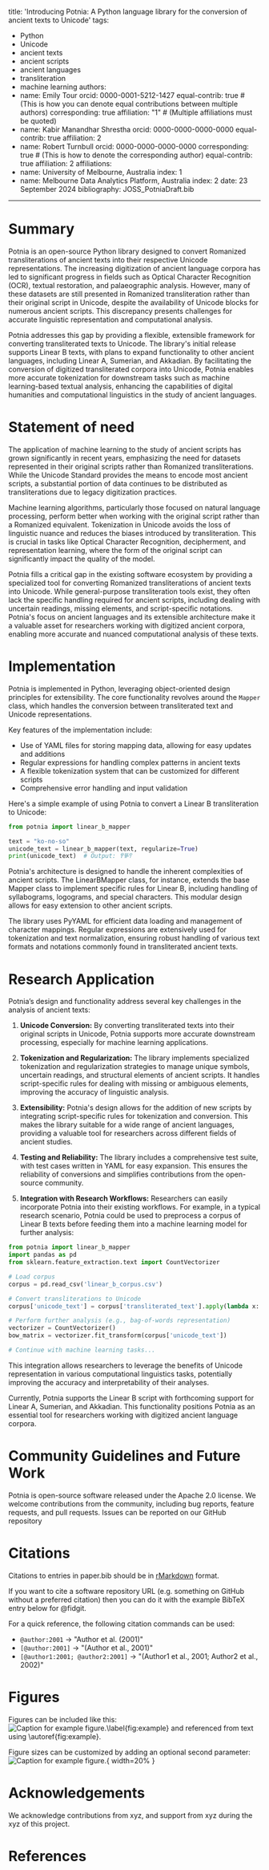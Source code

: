 title: 'Introducing Potnia: A Python language library for the conversion of ancient texts to Unicode'
tags:
  - Python
  - Unicode 
  - ancient texts
  - ancient scripts
  - ancient languages
  - transliteration
  - machine learning
authors:
  - name: Emily Tour
    orcid: 0000-0001-5212-1427
    equal-contrib: true # (This is how you can denote equal contributions between multiple authors)
    corresponding: true
    affiliation: "1" # (Multiple affiliations must be quoted)
  - name: Kabir Manandhar Shrestha
    orcid: 0000-0000-0000-0000
    equal-contrib: true
    affiliation: 2
  - name: Robert Turnbull
    orcid: 0000-0000-0000-0000
    corresponding: true # (This is how to denote the corresponding author)
    equal-contrib: true
    affiliation: 2
affiliations:
 - name: University of Melbourne, Australia
   index: 1
 - name: Melbourne Data Analytics Platform, Australia
   index: 2
date: 23 September 2024
bibliography: JOSS_PotniaDraft.bib

---

# Summary

Potnia is an open-source Python library designed to convert Romanized transliterations of ancient texts into their respective Unicode representations. The increasing digitization of ancient language corpora has led to significant progress in fields such as Optical Character Recognition (OCR), textual restoration, and palaeographic analysis. However, many of these datasets are still presented in Romanized transliteration rather than their original script in Unicode, despite the availability of Unicode blocks for numerous ancient scripts. This discrepancy presents challenges for accurate linguistic representation and computational analysis.

Potnia addresses this gap by providing a flexible, extensible framework for converting transliterated texts to Unicode. The library's initial release supports Linear B texts, with plans to expand functionality to other ancient languages, including Linear A, Sumerian, and Akkadian. By facilitating the conversion of digitized transliterated corpora into Unicode, Potnia enables more accurate tokenization for downstream tasks such as machine learning-based textual analysis, enhancing the capabilities of digital humanities and computational linguistics in the study of ancient languages.

# Statement of need

The application of machine learning to the study of ancient scripts has grown significantly in recent years, emphasizing the need for datasets represented in their original scripts rather than Romanized transliterations. While the Unicode Standard provides the means to encode most ancient scripts, a substantial portion of data continues to be distributed as transliterations due to legacy digitization practices.

Machine learning algorithms, particularly those focused on natural language processing, perform better when working with the original script rather than a Romanized equivalent. Tokenization in Unicode avoids the loss of linguistic nuance and reduces the biases introduced by transliteration. This is crucial in tasks like Optical Character Recognition, decipherment, and representation learning, where the form of the original script can significantly impact the quality of the model.

Potnia fills a critical gap in the existing software ecosystem by providing a specialized tool for converting Romanized transliterations of ancient texts into Unicode. While general-purpose transliteration tools exist, they often lack the specific handling required for ancient scripts, including dealing with uncertain readings, missing elements, and script-specific notations. Potnia's focus on ancient languages and its extensible architecture make it a valuable asset for researchers working with digitized ancient corpora, enabling more accurate and nuanced computational analysis of these texts.

# Implementation

Potnia is implemented in Python, leveraging object-oriented design principles for extensibility. The core functionality revolves around the `Mapper` class, which handles the conversion between transliterated text and Unicode representations. 

Key features of the implementation include:
- Use of YAML files for storing mapping data, allowing for easy updates and additions
- Regular expressions for handling complex patterns in ancient texts
- A flexible tokenization system that can be customized for different scripts
- Comprehensive error handling and input validation

Here's a simple example of using Potnia to convert a Linear B transliteration to Unicode:

```python
from potnia import linear_b_mapper

text = "ko-no-so"
unicode_text = linear_b_mapper(text, regularize=True)
print(unicode_text)  # Output: 𐀒𐀜𐀰
```

Potnia's architecture is designed to handle the inherent complexities of ancient scripts. The LinearBMapper class, for instance, extends the base Mapper class to implement specific rules for Linear B, including handling of syllabograms, logograms, and special characters. This modular design allows for easy extension to other ancient scripts.

The library uses PyYAML for efficient data loading and management of character mappings. Regular expressions are extensively used for tokenization and text normalization, ensuring robust handling of various text formats and notations commonly found in transliterated ancient texts.

# Research Application

Potnia’s design and functionality address several key challenges in the analysis of ancient texts:

1. **Unicode Conversion:** By converting transliterated texts into their original scripts in Unicode, Potnia supports more accurate downstream processing, especially for machine learning applications.

2. **Tokenization and Regularization:** The library implements specialized tokenization and regularization strategies to manage unique symbols, uncertain readings, and structural elements of ancient scripts. It handles script-specific rules for dealing with missing or ambiguous elements, improving the accuracy of linguistic analysis.

3. **Extensibility:** Potnia's design allows for the addition of new scripts by integrating script-specific rules for tokenization and conversion. This makes the library suitable for a wide range of ancient languages, providing a valuable tool for researchers across different fields of ancient studies.

4. **Testing and Reliability:** The library includes a comprehensive test suite, with test cases written in YAML for easy expansion. This ensures the reliability of conversions and simplifies contributions from the open-source community.

5. **Integration with Research Workflows:** Researchers can easily incorporate Potnia into their existing workflows. For example, in a typical research scenario, Potnia could be used to preprocess a corpus of Linear B texts before feeding them into a machine learning model for further analysis:

```python
from potnia import linear_b_mapper
import pandas as pd
from sklearn.feature_extraction.text import CountVectorizer

# Load corpus
corpus = pd.read_csv('linear_b_corpus.csv')

# Convert transliterations to Unicode
corpus['unicode_text'] = corpus['transliterated_text'].apply(lambda x: linear_b_mapper(x, regularize=True))

# Perform further analysis (e.g., bag-of-words representation)
vectorizer = CountVectorizer()
bow_matrix = vectorizer.fit_transform(corpus['unicode_text'])

# Continue with machine learning tasks...
```

This integration allows researchers to leverage the benefits of Unicode representation in various computational linguistics tasks, potentially improving the accuracy and interpretability of their analyses.

Currently, Potnia supports the Linear B script with forthcoming support for Linear A, Sumerian, and Akkadian. This functionality positions Potnia as an essential tool for researchers working with digitized ancient language corpora.

# Community Guidelines and Future Work

Potnia is open-source software released under the Apache 2.0 license. We welcome contributions from the community, including bug reports, feature requests, and pull requests. Issues can be reported on our GitHub repository 
# Citations

Citations to entries in paper.bib should be in
[rMarkdown](http://rmarkdown.rstudio.com/authoring_bibliographies_and_citations.html)
format.

If you want to cite a software repository URL (e.g. something on GitHub without a preferred
citation) then you can do it with the example BibTeX entry below for @fidgit.

For a quick reference, the following citation commands can be used:
- `@author:2001`  ->  "Author et al. (2001)"
- `[@author:2001]` -> "(Author et al., 2001)"
- `[@author1:2001; @author2:2001]` -> "(Author1 et al., 2001; Author2 et al., 2002)"

# Figures

Figures can be included like this:
![Caption for example figure.\label{fig:example}](figure.png)
and referenced from text using \autoref{fig:example}.

Figure sizes can be customized by adding an optional second parameter:
![Caption for example figure.](figure.png){ width=20% }

# Acknowledgements

We acknowledge contributions from xyz, and support from xyz during the xyz of this project.

# References

